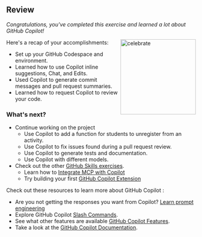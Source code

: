 ## Review

_Congratulations, you've completed this exercise and learned a lot about GitHub Copilot!_

<img src="https://octodex.github.com/images/jetpacktocat.png" alt=celebrate width=200 align=right>

Here's a recap of your accomplishments:

- Set up your GitHub Codespace and environment.
- Learned how to use Copilot inline suggestions, Chat, and Edits.
- Used Copilot to generate commit messages and pull request summaries.
- Learned how to request Copilot to review your code.

### What's next?

- Continue working on the project
  - Use Copilot to add a function for students to unregister from an activity.
  - Use Copilot to fix issues found during a pull request review.
  - Use Copilot to generate tests and documentation.
  - Use Copilot with different models.
- Check out the other [GitHub Skills exercises](https://skills.github.com).
  - Learn how to [Integrate MCP with Copilot](https://github.com/skills/integrate-mcp-with-copilot)
  - Try building your first [GitHub Copilot Extension](https://github.com/skills/your-first-extension-for-github-copilot)

Check out these resources to learn more about GitHub Copilot :

- Are you not getting the responses you want from Copilot? [Learn prompt engineering](https://docs.github.com/en/copilot/using-github-copilot/copilot-chat/prompt-engineering-for-copilot-chat)
- Explore GitHub Copilot [Slash Commands](https://docs.github.com/en/copilot/using-github-copilot/copilot-chat/github-copilot-chat-cheat-sheet?tool=vscode).
- See what other features are available [GitHub Copilot Features](https://docs.github.com/en/copilot/about-github-copilot/github-copilot-features).
- Take a look at the [GitHub Copilot Documentation](https://docs.github.com/en/copilot).
